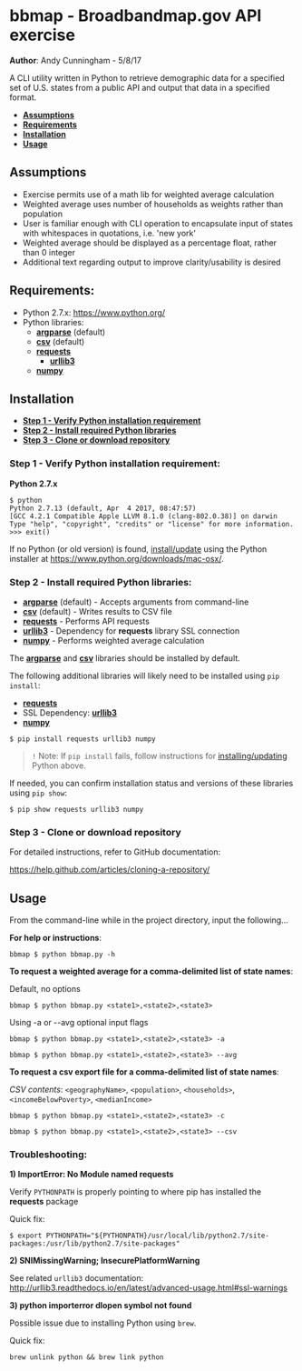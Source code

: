 # bbmap - Broadbandmap.gov API exercise

**Author**: Andy Cunningham - 5/8/17

A CLI utility written in Python to retrieve demographic data for a specified set of U.S. states from a public API and output that data in a specified format.

- **[Assumptions](https://github.com/acunning1/bbmap#assumptions)**
- **[Requirements](https://github.com/acunning1/bbmap#requirements)**
- **[Installation](https://github.com/acunning1/bbmap#installation)**
- **[Usage](https://github.com/acunning1/bbmap#usage)**

## Assumptions
- Exercise permits use of a math lib for weighted average calculation
- Weighted average uses number of households as weights rather than population
- User is familiar enough with CLI operation to encapsulate input of states with whitespaces in quotations, i.e. 'new york'
- Weighted average should be displayed as a percentage float, rather than 0 integer
- Additional text regarding output to improve clarity/usability is desired

## Requirements:
- Python 2.7.x: https://www.python.org/
- Python libraries:
    - **[argparse](https://docs.python.org/3/library/argparse.html)** (default)
    - **[csv](https://docs.python.org/3/library/csv.html)** (default)
    - **[requests](http://docs.python-requests.org/en/master/)**
      - **[urllib3](https://urllib3.readthedocs.io/en/latest/)**
    - **[numpy](http://www.numpy.org/)**

## Installation

- **[Step 1 - Verify Python installation requirement](https://github.com/acunning1/bbmap#step-1---verify-python-installation-requirement)**
- **[Step 2 - Install required Python libraries](https://github.com/acunning1/bbmap#step-2---install-required-python-libraries)**
- **[Step 3 - Clone or download repository](https://github.com/acunning1/bbmap#step-3---clone-or-download-repository)**

### Step 1 - Verify Python installation requirement:

**Python 2.7.x**

```
$ python
Python 2.7.13 (default, Apr  4 2017, 08:47:57)
[GCC 4.2.1 Compatible Apple LLVM 8.1.0 (clang-802.0.38)] on darwin
Type "help", "copyright", "credits" or "license" for more information.
>>> exit()
```

If no Python (or old version) is found, [install/update](https://www.python.org/downloads/mac-osx/) using the Python installer at https://www.python.org/downloads/mac-osx/.

### Step 2 - Install required Python libraries:

* **[argparse](https://docs.python.org/3/library/argparse.html)** (default) - Accepts arguments from command-line
* **[csv](https://docs.python.org/3/library/csv.html)** (default) - Writes results to CSV file
* **[requests](http://docs.python-requests.org/en/master/)** - Performs API requests
* **[urllib3](https://urllib3.readthedocs.io/en/latest/)** - Dependency for **requests** library SSL connection
* **[numpy](http://www.numpy.org/)** - Performs weighted average calculation

The **[argparse](https://docs.python.org/3/library/argparse.html)** and **[csv](https://docs.python.org/3/library/csv.html)** libraries should be installed by default.

The following additional libraries will likely need to be installed using `pip install`:

* **[requests](http://docs.python-requests.org/en/master/)**
* SSL Dependency: **[urllib3](https://urllib3.readthedocs.io/en/latest/)**
* **[numpy](http://www.numpy.org/)**

```
$ pip install requests urllib3 numpy
```

>`!` Note: If `pip install` fails, follow instructions for [installing/updating](http://docs.python-guide.org/en/latest/starting/installation/) Python above.

If needed, you can confirm installation status and versions of these libraries using `pip show`:

```
$ pip show requests urllib3 numpy
```

### Step 3 - Clone or download repository

For detailed instructions, refer to GitHub documentation:

https://help.github.com/articles/cloning-a-repository/

## Usage

From the command-line while in the project directory, input the following...

**For help or instructions**:

```
bbmap $ python bbmap.py -h
```

**To request a weighted average for a comma-delimited list of state names**:

Default, no options

```
bbmap $ python bbmap.py <state1>,<state2>,<state3>
```

Using -a or --avg optional input flags

```
bbmap $ python bbmap.py <state1>,<state2>,<state3> -a
```
```
bbmap $ python bbmap.py <state1>,<state2>,<state3> --avg
```

**To request a csv export file for a comma-delimited list of state names**:

*CSV contents*:
`<geographyName>`, `<population>`, `<households>`, `<incomeBelowPoverty>`, `<medianIncome>`

```
bbmap $ python bbmap.py <state1>,<state2>,<state3> -c
```

```
bbmap $ python bbmap.py <state1>,<state2>,<state3> --csv
```

### Troubleshooting:

**1) ImportError: No Module named requests**

Verify `PYTHONPATH` is properly pointing to where pip has installed the **requests** package

Quick fix:

```
$ export PYTHONPATH="${PYTHONPATH}/usr/local/lib/python2.7/site-packages:/usr/lib/python2.7/site-packages"
```

**2) SNIMissingWarning; InsecurePlatformWarning**

See related `urllib3` documentation:
http://urllib3.readthedocs.io/en/latest/advanced-usage.html#ssl-warnings

**3) python importerror dlopen symbol not found**

Possible issue due to installing Python using `brew`.

Quick fix:

```
brew unlink python && brew link python
```
